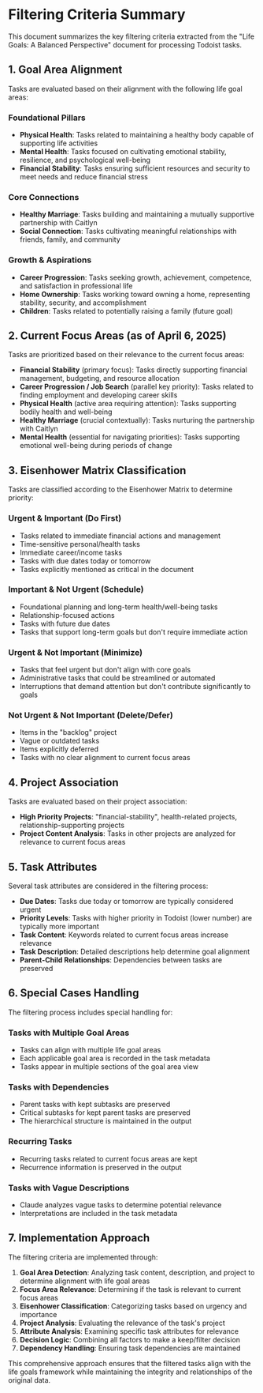 # Filtering Criteria Summary

This document summarizes the key filtering criteria extracted from the "Life Goals: A Balanced Perspective" document for processing Todoist tasks.

## 1. Goal Area Alignment

Tasks are evaluated based on their alignment with the following life goal areas:

### Foundational Pillars
- **Physical Health**: Tasks related to maintaining a healthy body capable of supporting life activities
- **Mental Health**: Tasks focused on cultivating emotional stability, resilience, and psychological well-being
- **Financial Stability**: Tasks ensuring sufficient resources and security to meet needs and reduce financial stress

### Core Connections
- **Healthy Marriage**: Tasks building and maintaining a mutually supportive partnership with Caitlyn
- **Social Connection**: Tasks cultivating meaningful relationships with friends, family, and community

### Growth & Aspirations
- **Career Progression**: Tasks seeking growth, achievement, competence, and satisfaction in professional life
- **Home Ownership**: Tasks working toward owning a home, representing stability, security, and accomplishment
- **Children**: Tasks related to potentially raising a family (future goal)

## 2. Current Focus Areas (as of April 6, 2025)

Tasks are prioritized based on their relevance to the current focus areas:

- **Financial Stability** (primary focus): Tasks directly supporting financial management, budgeting, and resource allocation
- **Career Progression / Job Search** (parallel key priority): Tasks related to finding employment and developing career skills
- **Physical Health** (active area requiring attention): Tasks supporting bodily health and well-being
- **Healthy Marriage** (crucial contextually): Tasks nurturing the partnership with Caitlyn
- **Mental Health** (essential for navigating priorities): Tasks supporting emotional well-being during periods of change

## 3. Eisenhower Matrix Classification

Tasks are classified according to the Eisenhower Matrix to determine priority:

### Urgent & Important (Do First)
- Tasks related to immediate financial actions and management
- Time-sensitive personal/health tasks
- Immediate career/income tasks
- Tasks with due dates today or tomorrow
- Tasks explicitly mentioned as critical in the document

### Important & Not Urgent (Schedule)
- Foundational planning and long-term health/well-being tasks
- Relationship-focused actions
- Tasks with future due dates
- Tasks that support long-term goals but don't require immediate action

### Urgent & Not Important (Minimize)
- Tasks that feel urgent but don't align with core goals
- Administrative tasks that could be streamlined or automated
- Interruptions that demand attention but don't contribute significantly to goals

### Not Urgent & Not Important (Delete/Defer)
- Items in the "backlog" project
- Vague or outdated tasks
- Items explicitly deferred
- Tasks with no clear alignment to current focus areas

## 4. Project Association

Tasks are evaluated based on their project association:

- **High Priority Projects**: "financial-stability", health-related projects, relationship-supporting projects
- **Project Content Analysis**: Tasks in other projects are analyzed for relevance to current focus areas

## 5. Task Attributes

Several task attributes are considered in the filtering process:

- **Due Dates**: Tasks due today or tomorrow are typically considered urgent
- **Priority Levels**: Tasks with higher priority in Todoist (lower number) are typically more important
- **Task Content**: Keywords related to current focus areas increase relevance
- **Task Description**: Detailed descriptions help determine goal alignment
- **Parent-Child Relationships**: Dependencies between tasks are preserved

## 6. Special Cases Handling

The filtering process includes special handling for:

### Tasks with Multiple Goal Areas
- Tasks can align with multiple life goal areas
- Each applicable goal area is recorded in the task metadata
- Tasks appear in multiple sections of the goal area view

### Tasks with Dependencies
- Parent tasks with kept subtasks are preserved
- Critical subtasks for kept parent tasks are preserved
- The hierarchical structure is maintained in the output

### Recurring Tasks
- Recurring tasks related to current focus areas are kept
- Recurrence information is preserved in the output

### Tasks with Vague Descriptions
- Claude analyzes vague tasks to determine potential relevance
- Interpretations are included in the task metadata

## 7. Implementation Approach

The filtering criteria are implemented through:

1. **Goal Area Detection**: Analyzing task content, description, and project to determine alignment with life goal areas
2. **Focus Area Relevance**: Determining if the task is relevant to current focus areas
3. **Eisenhower Classification**: Categorizing tasks based on urgency and importance
4. **Project Analysis**: Evaluating the relevance of the task's project
5. **Attribute Analysis**: Examining specific task attributes for relevance
6. **Decision Logic**: Combining all factors to make a keep/filter decision
7. **Dependency Handling**: Ensuring task dependencies are maintained

This comprehensive approach ensures that the filtered tasks align with the life goals framework while maintaining the integrity and relationships of the original data.
